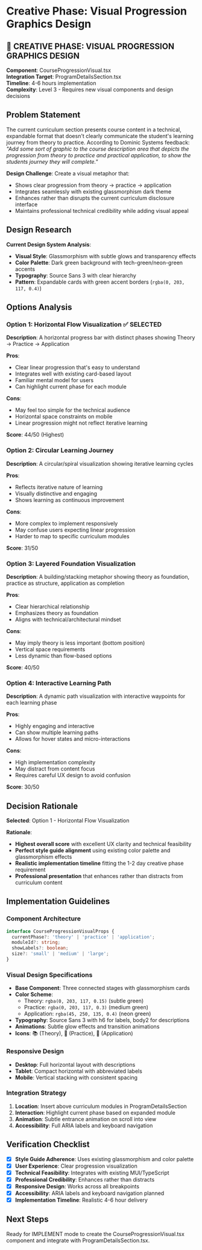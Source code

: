 # Creative Phase: Visual Progression Graphics Design

## 🎨 CREATIVE PHASE: VISUAL PROGRESSION GRAPHICS DESIGN

**Component**: CourseProgressionVisual.tsx  
**Integration Target**: ProgramDetailsSection.tsx  
**Timeline**: 4-6 hours implementation  
**Complexity**: Level 3 - Requires new visual components and design decisions

## Problem Statement

The current curriculum section presents course content in a technical, expandable format that doesn't clearly communicate the student's learning journey from theory to practice. According to Dominic Systems feedback: *"Add some sort of graphic to the course description area that depicts the progression from theory to practice and practical application, to show the students journey they will complete."*

**Design Challenge**: Create a visual metaphor that:
- Shows clear progression from theory → practice → application
- Integrates seamlessly with existing glassmorphism dark theme
- Enhances rather than disrupts the current curriculum disclosure interface
- Maintains professional technical credibility while adding visual appeal

## Design Research

**Current Design System Analysis**:
- **Visual Style**: Glassmorphism with subtle glows and transparency effects
- **Color Palette**: Dark green background with tech-green/neon-green accents
- **Typography**: Source Sans 3 with clear hierarchy
- **Pattern**: Expandable cards with green accent borders (`rgba(0, 203, 117, 0.4)`)

## Options Analysis

### Option 1: Horizontal Flow Visualization ✅ SELECTED
**Description**: A horizontal progress bar with distinct phases showing Theory → Practice → Application

**Pros**:
- Clear linear progression that's easy to understand
- Integrates well with existing card-based layout
- Familiar mental model for users
- Can highlight current phase for each module

**Cons**:
- May feel too simple for the technical audience
- Horizontal space constraints on mobile
- Linear progression might not reflect iterative learning

**Score**: 44/50 (Highest)

### Option 2: Circular Learning Journey
**Description**: A circular/spiral visualization showing iterative learning cycles

**Pros**:
- Reflects iterative nature of learning
- Visually distinctive and engaging
- Shows learning as continuous improvement

**Cons**:
- More complex to implement responsively
- May confuse users expecting linear progression
- Harder to map to specific curriculum modules

**Score**: 31/50

### Option 3: Layered Foundation Visualization
**Description**: A building/stacking metaphor showing theory as foundation, practice as structure, application as completion

**Pros**:
- Clear hierarchical relationship
- Emphasizes theory as foundation
- Aligns with technical/architectural mindset

**Cons**:
- May imply theory is less important (bottom position)
- Vertical space requirements
- Less dynamic than flow-based options

**Score**: 40/50

### Option 4: Interactive Learning Path
**Description**: A dynamic path visualization with interactive waypoints for each learning phase

**Pros**:
- Highly engaging and interactive
- Can show multiple learning paths
- Allows for hover states and micro-interactions

**Cons**:
- High implementation complexity
- May distract from content focus
- Requires careful UX design to avoid confusion

**Score**: 30/50

## Decision Rationale

**Selected**: Option 1 - Horizontal Flow Visualization

**Rationale**:
- **Highest overall score** with excellent UX clarity and technical feasibility
- **Perfect style guide alignment** using existing color palette and glassmorphism effects
- **Realistic implementation timeline** fitting the 1-2 day creative phase requirement
- **Professional presentation** that enhances rather than distracts from curriculum content

## Implementation Guidelines

### Component Architecture
```typescript
interface CourseProgressionVisualProps {
  currentPhase?: 'theory' | 'practice' | 'application';
  moduleId?: string;
  showLabels?: boolean;
  size?: 'small' | 'medium' | 'large';
}
```

### Visual Design Specifications
- **Base Component**: Three connected stages with glassmorphism cards
- **Color Scheme**: 
  - Theory: `rgba(0, 203, 117, 0.15)` (subtle green)
  - Practice: `rgba(0, 203, 117, 0.3)` (medium green)
  - Application: `rgba(45, 250, 135, 0.4)` (neon green)
- **Typography**: Source Sans 3 with h6 for labels, body2 for descriptions
- **Animations**: Subtle glow effects and transition animations
- **Icons**: 📚 (Theory), 🔧 (Practice), 🚀 (Application)

### Responsive Design
- **Desktop**: Full horizontal layout with descriptions
- **Tablet**: Compact horizontal with abbreviated labels
- **Mobile**: Vertical stacking with consistent spacing

### Integration Strategy
1. **Location**: Insert above curriculum modules in ProgramDetailsSection
2. **Interaction**: Highlight current phase based on expanded module
3. **Animation**: Subtle entrance animation on scroll into view
4. **Accessibility**: Full ARIA labels and keyboard navigation

## Verification Checklist

- [x] **Style Guide Adherence**: Uses existing glassmorphism and color palette
- [x] **User Experience**: Clear progression visualization
- [x] **Technical Feasibility**: Integrates with existing MUI/TypeScript
- [x] **Professional Credibility**: Enhances rather than distracts
- [x] **Responsive Design**: Works across all breakpoints
- [x] **Accessibility**: ARIA labels and keyboard navigation planned
- [x] **Implementation Timeline**: Realistic 4-6 hour delivery

## Next Steps

Ready for IMPLEMENT mode to create the CourseProgressionVisual.tsx component and integrate with ProgramDetailsSection.tsx. 